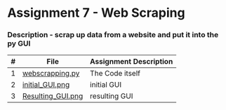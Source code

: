 # Assignment 7 - Web Scraping
### Description - scrap up data from a website and put it into the py GUI

|   #   |  File | Assignment Description |
| :---: | ----------- | ---------------------- |
| 1 | [webscrapping.py](https://github.com/huyngo878/4883-SoftwareTools-Ngo/blob/main/Assignment/A07/webscrapping.py) | The Code itself |
| 2 | [initial_GUI.png](https://github.com/huyngo878/4883-SoftwareTools-Ngo/blob/main/Assignment/A07/Initial_GUI.png) | initial GUI|
| 3 | [Resulting_GUI.png](https://github.com/huyngo878/4883-SoftwareTools-Ngo/tree/main/Assignment/A07) | resulting GUI |
